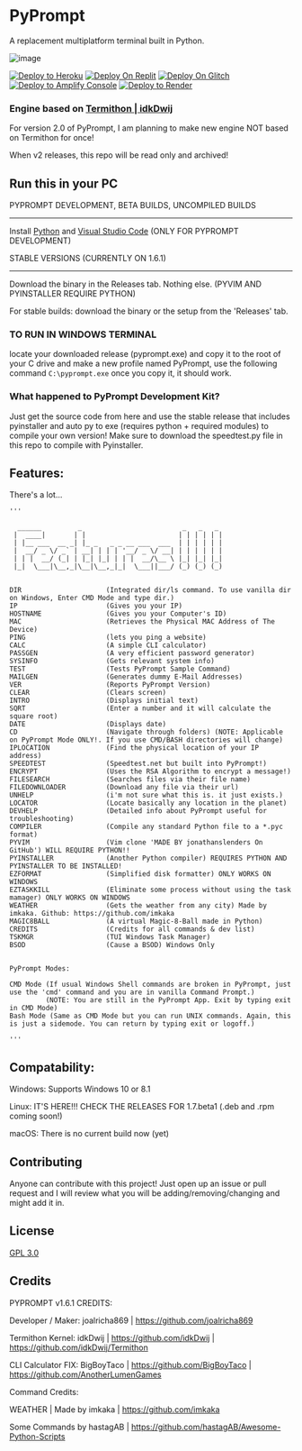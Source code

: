 # PyPrompt 

A replacement multiplatform terminal built in Python. 

![image](https://user-images.githubusercontent.com/83835381/199865215-57306158-4444-48c8-856b-1f2095dc4c05.png)


<a href="https://heroku.com/deploy/?template=https://github.com/joalricha869/PyPrompt"><img alt="Deploy to Heroku" src="https://binbashbanana.github.io/deploy-buttons/buttons/remade/heroku.svg"></a>
<a href="https://replit.com/github/joalricha869/PyPrompt"><img src="https://raw.githubusercontent.com/BinBashBanana/deploy-buttons/master/buttons/remade/replit.svg" alt="Deploy On Replit"></a>
<a href="https://glitch.com/edit/#!/import/github/joalricha869/PyPrompt"><img src="https://raw.githubusercontent.com/BinBashBanana/deploy-buttons/master/buttons/remade/glitch.svg" alt="Deploy On Glitch"></a>
<a href="https://console.aws.amazon.com/amplify/home#/deploy?repo=https://github.com/joalricha869/PyPrompt"><img alt="Deploy to Amplify Console" src="https://binbashbanana.github.io/deploy-buttons/buttons/remade/amplifyconsole.svg"></a>
<a href="https://render.com/deploy?repo=https://github.com/joalricha869/PyPrompt"><img alt="Deploy to Render" src="https://binbashbanana.github.io/deploy-buttons/buttons/remade/render.svg"></a>


### Engine based on [Termithon | idkDwij](https://github.com/IdkDwij/Termithon)

For version 2.0 of PyPrompt, I am planning to make new engine NOT based on Termithon for once!

When v2 releases, this repo will be read only and archived!

## Run this in your PC

PYPROMPT DEVELOPMENT, BETA BUILDS, UNCOMPILED BUILDS

_________________________________________________________

Install [Python](https://python.org) and [Visual Studio Code](https://code.visualstudio.com) (ONLY FOR PYPROMPT DEVELOPMENT)

STABLE VERSIONS (CURRENTLY ON 1.6.1)

_________________________________________________________

Download the binary in the Releases tab. Nothing else. (PYVIM AND PYINSTALLER REQUIRE PYTHON)


For stable builds: download the binary or the setup from the 'Releases' tab.

### TO RUN IN WINDOWS TERMINAL

locate your downloaded release (pyprompt.exe) and copy it to the root of your C drive and make a new profile named PyPrompt, use the following command ```C:\pyprompt.exe``` once you copy it, it should work.

### What happened to PyPrompt Development Kit?

Just get the source code from here and use the stable release that includes pyinstaller and auto py to exe (requires python + required modules) to compile your own version! Make sure to download the speedtest.py file in this repo to compile with Pyinstaller.


## Features:

There's a lot...

```
'''

  ______         _                         _   _   _ 
 |  ____|       | |                       | | | | | |
 | |__ ___  __ _| |_ _   _ _ __ ___  ___  | | | | | |
 |  __/ _ \/ _` | __| | | | '__/ _ \/ __| | | | | | |
 | | |  __/ (_| | |_| |_| | | |  __/\__ \ |_| |_| |_|
 |_|  \___|\__,_|\__|\__,_|_|  \___||___/ (_) (_) (_)
                                                             

DIR                     (Integrated dir/ls command. To use vanilla dir on Windows, Enter CMD Mode and type dir.)
IP                      (Gives you your IP)
HOSTNAME                (Gives you your Computer's ID)
MAC                     (Retrieves the Physical MAC Address of The Device)
PING                    (lets you ping a website)
CALC                    (A simple CLI calculator)
PASSGEN                 (A very efficient password generator)
SYSINFO                 (Gets relevant system info)
TEST                    (Tests PyPrompt Sample Command)
MAILGEN                 (Generates dummy E-Mail Addresses)
VER                     (Reports PyPrompt Version)
CLEAR                   (Clears screen)
INTRO                   (Displays initial text)
SQRT                    (Enter a number and it will calculate the square root)
DATE                    (Displays date)
CD                      (Navigate through folders) (NOTE: Applicable on PyPrompt Mode ONLY!. If you use CMD/BASH directories will change)
IPLOCATION              (Find the physical location of your IP address)
SPEEDTEST               (Speedtest.net but built into PyPrompt!)
ENCRYPT                 (Uses the RSA Algorithm to encrypt a message!)
FILESEARCH              (Searches files via their file name)
FILEDOWNLOADER          (Download any file via their url)
UNHELP                  (i'm not sure what this is. it just exists.)
LOCATOR                 (Locate basically any location in the planet)
DEVHELP                 (Detailed info about PyPrompt useful for troubleshooting)
COMPILER                (Compile any standard Python file to a *.pyc format)
PYVIM                   (Vim clone 'MADE BY jonathanslenders On GitHub') WILL REQUIRE PYTHON!!
PYINSTALLER             (Another Python compiler) REQUIRES PYTHON AND PYINSTALLER TO BE INSTALLED!
EZFORMAT                (Simplified disk formatter) ONLY WORKS ON WINDOWS
EZTASKKILL              (Eliminate some process without using the task mamager) ONLY WORKS ON WINDOWS
WEATHER                 (Gets the weather from any city) Made by imkaka. Github: https://github.com/imkaka
MAGIC8BALL              (A virtual Magic-8-Ball made in Python)
CREDITS                 (Credits for all commands & dev list)
TSKMGR                  (TUI Windows Task Manager)
BSOD                    (Cause a BSOD) Windows Only


PyPrompt Modes:

CMD Mode (If usual Windows Shell commands are broken in PyPrompt, just use the 'cmd' command and you are in vanilla Command Prompt.)
         (NOTE: You are still in the PyPrompt App. Exit by typing exit in CMD Mode)
Bash Mode (Same as CMD Mode but you can run UNIX commands. Again, this is just a sidemode. You can return by typing exit or logoff.)

'''
```

## Compatability:

Windows: Supports Windows 10 or 8.1

Linux: IT'S HERE!!! CHECK THE RELEASES FOR 1.7.beta1 (.deb and .rpm coming soon!)

macOS: There is no current build now (yet)

## Contributing
Anyone can contribute with this project! Just open up an issue or pull request and I will review what you will be adding/removing/changing and might add it in. 


## License
[GPL 3.0](https://www.gnu.org/licenses/gpl-3.0.en.html)


## Credits

PYPROMPT v1.6.1 CREDITS:

Developer / Maker: joalricha869 | https://github.com/joalricha869

Termithon Kernel: idkDwij | https://github.com/idkDwij | https://github.com/idkDwij/Termithon

CLI Calculator FIX: BigBoyTaco | https://github.com/BigBoyTaco | https://github.com/AnotherLumenGames

Command Credits:

WEATHER        |        Made by imkaka                | https://github.com/imkaka

Some Commands by hastagAB | https://github.com/hastagAB/Awesome-Python-Scripts
